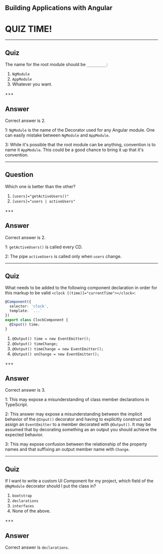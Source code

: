 <!-- .slide: data-background="../images/title-slide.jpg" -->
<!-- .slide: id="instructor-guide" -->
## Building Applications with Angular

# QUIZ TIME!

---

<!-- .slide: id="hello-quiz" -->
<!-- .slide: data-background="../images/question-slide.jpg" -->

## Quiz

The name for the root module should be `_________`:

1. `NgModule`
1. `AppModule`
1. Whatever you want.

+++

<!-- .slide: data-background="../images/answer-slide.jpg" -->

## Answer

Correct answer is 2.

1: `NgModule` is the name of the Decorator used for any Angular
module.  One can easily mistake between `NgModule` and `AppModule`.

3: While it's possible that the root module can be anything,
convention is to name it `AppModule`.  This could be a good chance to
bring it up that it's convention.

---

<!-- .slide: id="quiz-active-users" -->
<!-- .slide: data-background="../images/question-slide.jpg" -->

## Question

Which one is better than the other?

1. `[users]="getActiveUsers()"`
1. `[users]="users | activeUsers"`

+++

<!-- .slide: data-background="../images/answer-slide.jpg" -->

## Answer

Correct answer is 2.

1: `getActiveUsers()` is called every CD.

2: The pipe `activeUsers` is called only when `users` change.

---

<!-- .slide: id="quiz-time-banana" -->
<!-- .slide: data-background="../images/question-slide.jpg" -->

## Quiz

What needs to be added to the following component declaration in order
for this markup to be valid `<clock [(time)]="currentTime"></clock>`:

```ts
@Component({
  selector: 'clock',
  template: `...`
})
export class ClockComponent {
  @Input() time;
}
```

1. `@Output() time = new EventEmitter();`
2. `@Output() timeChange;`
3. `@Output() timeChange = new EventEmitter();`
4. `@Output() onChange = new EventEmitter();`

+++

<!-- .slide: data-background="../images/answer-slide.jpg" -->

## Answer

Correct answer is 3.

1: This may expose a misunderstanding of class member declarations in TypeScript.

2: This answer may expose a misunderstanding between the implicit
behavior of the `@Input()` decorator and having to explicitly
construct and assign an `EventEmitter` to a member decorated with
`@Output()`. It may be assumed that by decorating something as an
output you should achieve the expected behavior.

3: This may expose confusion between the relationship of the property
names and that suffixing an output member name with `Change`.

---

<!-- .slide: id="quiz-component-in-module" -->
<!-- .slide: data-background="../images/question-slide.jpg" -->

## Quiz

If I want to write a custom UI Component for my project,
which field of the `@NgModule` decorator should I put the class in?

1.  `bootstrap`
1.  `declarations`
1.  `interfaces`
1.  None of the above.

+++
<!-- .slide: data-background="../images/answer-slide.jpg" -->

## Answer

Correct answer is `declarations`.
